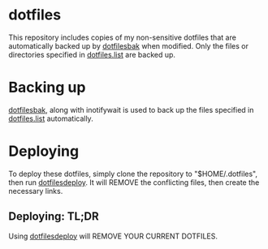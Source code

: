 # dotfiles
This repository includes copies of my non-sensitive dotfiles that are automatically backed up by [dotfilesbak](dotfilesbak) when modified. Only the files or directories specified in [dotfiles.list](dotfiles.list) are backed up.

# Backing up
[dotfilesbak](dotfilesbak), along with inotifywait is used to back up the files specified in [dotfiles.list](dotfiles.list) automatically.

# Deploying
To deploy these dotfiles, simply clone the repository to "$HOME/.dotfiles", then run [dotfilesdeploy](dotfilesdeploy). It will REMOVE the conflicting files, then create the necessary links.

## Deploying: TL;DR
Using [dotfilesdeploy](dotfilesdeploy) will REMOVE YOUR CURRENT DOTFILES.
